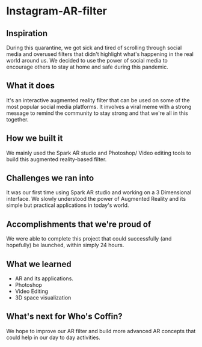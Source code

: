 # Instagram-AR-filter

## Inspiration
During this quarantine, we got sick and tired of scrolling through social media and overused filters that didn't highlight what's happening in the real world around us. We decided to use the power of social media to encourage others to stay at home and safe during this pandemic.

## What it does
It's an interactive augmented reality filter that can be used on some of the most popular social media platforms. It involves a viral meme with a strong message to remind the community to stay strong and that we're all in this together.

## How we built it
We mainly used the Spark AR studio and Photoshop/ Video editing tools to build this augmented reality-based filter.

## Challenges we ran into
It was our first time using Spark AR studio and working on a 3 Dimensional interface. We slowly understood the power of Augmented Reality and its simple but practical applications in today's world.

## Accomplishments that we're proud of
We were able to complete this project that could successfully (and hopefully) be launched, within simply 24 hours.

## What we learned
- AR and its applications.
- Photoshop
- Video Editing
- 3D space visualization

## What's next for Who's Coffin?
We hope to improve our AR filter and build more advanced AR concepts that could help in our day to day activities.
